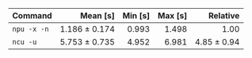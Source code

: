 | Command | Mean [s] | Min [s] | Max [s] | Relative |
|:---|---:|---:|---:|---:|
| `npu -x -n` | 1.186 ± 0.174 | 0.993 | 1.498 | 1.00 |
| `ncu -u` | 5.753 ± 0.735 | 4.952 | 6.981 | 4.85 ± 0.94 |
